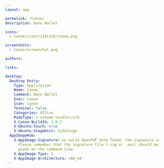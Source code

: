 ```yaml
---
layout: app

permalink: /Canoe/
description: Nano Wallet

icons:
  - Canoe/icons/128x128/canoe.png

screenshots:
  - Canoe/screenshot.png

authors:

links:

desktop:
  Desktop Entry:
    Type: Application
    Name: Canoe
    Comment: Nano Wallet
    Exec: canoe
    Icon: canoe
    Terminal: false
    Categories: Office
    MimeType: x-scheme-handler/xrb
    X-Canoe-BuildId: 1.0.1
    X-Ubuntu-Touch: true
    X-Ubuntu-StageHint: SideStage
  AppImageHub:
    X-AppImage-Signature: no valid OpenPGP data found. the signature could not be verified.
      Please remember that the signature file (.sig or .asc) should be the first file
      given on the command line.
    X-AppImage-Type: 2
    X-AppImage-Architecture: x86_64
---
```

